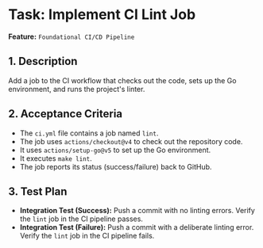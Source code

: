 # Task: Implement CI Lint Job

**Feature:** `Foundational CI/CD Pipeline`

## 1. Description

Add a job to the CI workflow that checks out the code, sets up the Go environment, and runs the project's linter.

## 2. Acceptance Criteria

- The `ci.yml` file contains a job named `lint`.
- The job uses `actions/checkout@v4` to check out the repository code.
- It uses `actions/setup-go@v5` to set up the Go environment.
- It executes `make lint`.
- The job reports its status (success/failure) back to GitHub.

## 3. Test Plan

- **Integration Test (Success):** Push a commit with no linting errors. Verify the `lint` job in the CI pipeline passes.
- **Integration Test (Failure):** Push a commit with a deliberate linting error. Verify the `lint` job in the CI pipeline fails.
